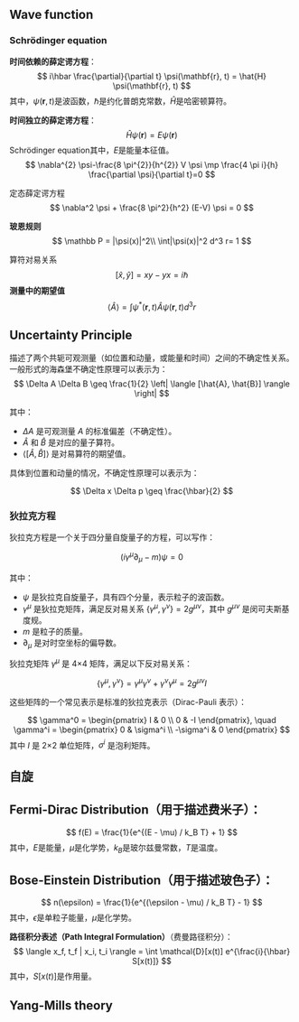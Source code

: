 ## Wave function

### Schrödinger equation

**时间依赖的薛定谔方程**：
$$
i\hbar \frac{\partial}{\partial t} \psi(\mathbf{r}, t) = \hat{H} \psi(\mathbf{r}, t)
$$
其中，$\psi(\mathbf{r}, t)$是波函数，$\hbar$是约化普朗克常数，$\hat{H}$是哈密顿算符。

**时间独立的薛定谔方程**：
$$
\hat{H} \psi(\mathbf{r}) = E \psi(\mathbf{r})
$$
Schrödinger equation其中，$E$是能量本征值。
$$
\nabla^{2} \psi-\frac{8 \pi^{2}}{h^{2}} V \psi \mp \frac{4 \pi i}{h} \frac{\partial \psi}{\partial t}=0
$$

定态薛定谔方程
$$
\nabla^2 \psi + \frac{8 \pi^2}{h^2} (E-V) \psi = 0
$$

**玻恩规则**
$$
\mathbb P = |\psi(x)|^2\\
\int|\psi(x)|^2 d^3 r= 1
$$


算符对易关系
$$
[\hat x, \hat y] = x y - yx = i \hbar
$$
**测量中的期望值**
$$
\langle\hat{A}\rangle=\int \psi^{*}(\mathbf{r}, t) \hat{A} \psi(\mathbf{r}, t) d^{3} r
$$
## Uncertainty Principle

描述了两个共轭可观测量（如位置和动量，或能量和时间）之间的不确定性关系。一般形式的海森堡不确定性原理可以表示为：
$$
\Delta A \Delta B \geq \frac{1}{2} \left| \langle [\hat{A}, \hat{B}] \rangle \right|
$$

其中：

- $\Delta A$ 是可观测量 $A$ 的标准偏差（不确定性）。
- $\hat{A}$ 和 $\hat{B}$ 是对应的量子算符。
- $\langle [\hat{A}, \hat{B}] \rangle$ 是对易算符的期望值。

具体到位置和动量的情况，不确定性原理可以表示为：

$$
\Delta x \Delta p \geq \frac{\hbar}{2}
$$

### 狄拉克方程

狄拉克方程是一个关于四分量自旋量子的方程，可以写作：

$$
(i \gamma^\mu \partial_\mu - m) \psi = 0
$$

其中：
- $\psi$ 是狄拉克自旋量子，具有四个分量，表示粒子的波函数。
- $\gamma^\mu$ 是狄拉克矩阵，满足反对易关系 $\{ \gamma^\mu, \gamma^\nu \} = 2g^{\mu\nu}$，其中 $g^{\mu\nu}$ 是闵可夫斯基度规。
- $m$ 是粒子的质量。
- $\partial_\mu$ 是对时空坐标的偏导数。

狄拉克矩阵 $\gamma^\mu$ 是 4×4 矩阵，满足以下反对易关系：

$$
\{ \gamma^\mu, \gamma^\nu \} = \gamma^\mu \gamma^\nu + \gamma^\nu \gamma^\mu = 2g^{\mu\nu}I
$$

这些矩阵的一个常见表示是标准的狄拉克表示（Dirac-Pauli 表示）：

$$
\gamma^0 = \begin{pmatrix}
I & 0 \\
0 & -I
\end{pmatrix}, \quad
\gamma^i = \begin{pmatrix}
0 & \sigma^i \\
-\sigma^i & 0
\end{pmatrix}
$$
其中 $I$ 是 2×2 单位矩阵，$\sigma^i$ 是泡利矩阵。

## 自旋


## Fermi-Dirac Distribution（用于描述费米子）：

$$
f(E) = \frac{1}{e^{(E - \mu) / k_B T} + 1}
$$
其中，$E$是能量，$\mu$是化学势，$k_B$是玻尔兹曼常数，$T$是温度。

## Bose-Einstein Distribution（用于描述玻色子）：

$$
n(\epsilon) = \frac{1}{e^{(\epsilon - \mu) / k_B T} - 1}
$$
其中，$\epsilon$是单粒子能量，$\mu$是化学势。



**路径积分表述（Path Integral Formulation）**（费曼路径积分）：
$$
\langle x_f, t_f | x_i, t_i \rangle = \int \mathcal{D}[x(t)] e^{\frac{i}{\hbar} S[x(t)]}
$$
其中，$S[x(t)]$是作用量。

## Yang-Mills theory